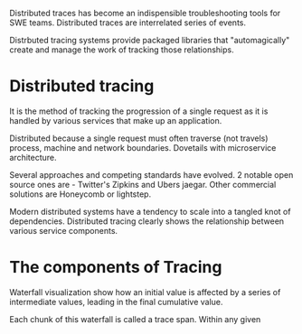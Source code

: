 Distributed traces has become an indispensible troubleshooting tools for SWE teams. Distributed traces are interrelated series of events.

Distrbuted tracing systems provide packaged libraries that "automagically" create and manage the work of tracking those relationships.

# Distributed tracing

It is the method of tracking the progression of a single request as it is handled by various services that make up an application.

Distributed because a single request must often traverse (not travels) process, machine and network boundaries. Dovetails with microservice architecture.

Several approaches and competing standards have evolved. 2 notable open source ones are - Twitter's Zipkins and Ubers jaegar. Other commercial solutions are Honeycomb or lightstep.

Modern distributed systems have a tendency to scale into a tangled knot of dependencies. Distributed tracing clearly shows the relationship between various service components.

# The components of Tracing

Waterfall visualization show how an initial value is affected by a series of intermediate values, leading in the final cumulative value.

Each chunk of this waterfall is called a trace span. Within any given
